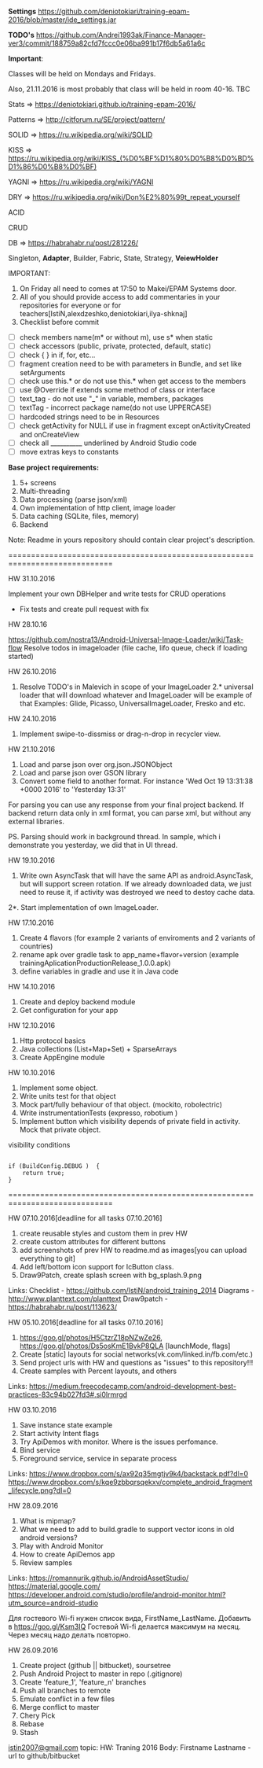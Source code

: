 <b>Settings</b>
https://github.com/deniotokiari/training-epam-2016/blob/master/ide_settings.jar

<b>TODO's</b>
https://github.com/Andrei1993ak/Finance-Manager-ver3/commit/188759a82cfd7fccc0e06ba991b17f6db5a61a6c


<b>Important</b>: 

Classes will be held on Mondays and Fridays.

Also, 21.11.2016 is most probably that class will be held in room 40-16. TBC

Stats => https://deniotokiari.github.io/training-epam-2016/

Patterns => http://citforum.ru/SE/project/pattern/

SOLID => https://ru.wikipedia.org/wiki/SOLID

KISS => https://ru.wikipedia.org/wiki/KISS_(%D0%BF%D1%80%D0%B8%D0%BD%D1%86%D0%B8%D0%BF)

YAGNI => https://ru.wikipedia.org/wiki/YAGNI

DRY => https://ru.wikipedia.org/wiki/Don%E2%80%99t_repeat_yourself

ACID

CRUD

DB => https://habrahabr.ru/post/281226/

Singleton, **Adapter**, Builder, Fabric, State, Strategy, **VeiewHolder**

IMPORTANT:

1. On Friday all need to comes at 17:50 to Makei/EPAM Systems door.
2. All of you should provide access to add commentaries in your repositories for everyone or for teachers[IstiN,alexdzeshko,deniotokiari,ilya-shknaj]
3. Checklist before commit

* [ ] check members name(m* or without m), use s* when static
* [ ] check accessors (public, private, protected, default, static)
* [ ] check { } in if, for, etc...
* [ ] fragment creation need to be with parameters in Bundle, and set like setArguments
* [ ] check use this.* or do not use this.* when get access to the members
* [ ] use @Override if extends some method of class or interface
* [ ] text_tag - do not use "_" in variable, members, packages
* [ ] textTag - incorrect package name(do not use UPPERCASE)
* [ ] hardcoded strings need to be in Resources
* [ ] check getActivity for NULL if use in fragment except onActivityCreated and onCreateView
* [ ] check all __________ underlined by Android Studio code
* [ ] move extras keys to constants

<b>Base project requirements:</b>

1. 5+ screens
2. Multi-threading
3. Data processing (parse json/xml)
4. Own implementation of http client, image loader
5. Data caching (SQLite, files, memory)
6. Backend

Note: Readme in yours repository should contain clear project's description.

=============================================================================

HW 31.10.2016

Implement your own DBHelper and write tests for CRUD operations
* Fix tests and create pull request with fix

HW 28.10.16

https://github.com/nostra13/Android-Universal-Image-Loader/wiki/Task-flow
Resolve todos in imageloader (file cache, lifo queue, check if loading started)

HW 26.10.2016

1. Resolve TODO's in Malevich in scope of your ImageLoader
2.* universal loader that will download whatever and ImageLoader will be example of that
Examples: Glide, Picasso, UniversalImageLoader, Fresko and etc.



HW 24.10.2016

1. Implement swipe-to-dissmiss or drag-n-drop in recycler view.

HW 21.10.2016

1. Load and parse json over org.json.JSONObject
2. Load and parse json over GSON library
3. Convert some field to another format. For instance 'Wed Oct 19 13:31:38 +0000 2016' to 'Yesterday 13:31'

For parsing you can use any response from your final project backend.
If backend return data only in xml format, you can parse xml, but without any external libraries.

PS. Parsing should work in background thread. In sample, which i demonstrate you yesterday, we did that in UI thread.

HW 19.10.2016

1. Write own AsyncTask that will have the same API as android.AsyncTask, but will support screen rotation.
    If we already downloaded data, we just need to reuse it, if activity was destroyed we need to destoy cache data.

2*. Start implementation of own ImageLoader.



HW 17.10.2016

1. Create 4 flavors (for example 2 variants of enviroments and 2 variants of countries)
2. rename apk over gradle task to app_name+flavor+version (example trainingAplicationProductionRelease_1.0.0.apk)
3. define variables in gradle and use it in Java code


</hr>
HW 14.10.2016

1. Create and deploy backend module
2. Get configuration for your app

HW 12.10.2016

1. Http protocol basics
2. Java collections (List+Map+Set) + SparseArrays
3. Create AppEngine module


HW 10.10.2016

1. Implement some object.
2. Write units test for that object
3. Mock part/fully behaviour of that object. (mockito, robolectric)
4. Write instrumentationTests (expresso, robotium )
5. Implement button which visibility depends of private field in activity. Mock that private object.

visibility conditions

<code>
if (BuildConfig.DEBUG )  {
    return true;
}
</code>

=============================================================================


HW 07.10.2016[deadline for all tasks 07.10.2016]

1. create reusable styles and custom them in prev HW
2. create custom attributes for different buttons
3. add screenshots of prev HW to readme.md as images[you can upload everything to git]
4. Add left/bottom icon support for IcButton class.
5. Draw9Patch, create splash screen with bg_splash.9.png

Links:
Checklist - https://github.com/IstiN/android_training_2014
Diagrams - http://www.planttext.com/planttext
Draw9patch - https://habrahabr.ru/post/113623/

HW 05.10.2016[deadline for all tasks 07.10.2016]

1. https://goo.gl/photos/H5CtzrZ18pNZwZe26, https://goo.gl/photos/Ds5osKmE1BvkP8QLA [launchMode, flags]
2. Create [static] layouts for social networks(vk.com/linked.in/fb.com/etc.)
3. Send project urls with HW and questions as "issues" to this repository!!!
4. Create samples with Percent layouts, and others

Links:
https://medium.freecodecamp.com/android-development-best-practices-83c94b027fd3#.si0lrmrgd

HW 03.10.2016

1. Save instance state example
2. Start activity Intent flags
3. Try ApiDemos with monitor. Where is the issues perfomance.
4. Bind service
5. Foreground service, service in separate process

Links:
https://www.dropbox.com/s/ax92q35mgtjv9k4/backstack.pdf?dl=0
https://www.dropbox.com/s/kqe9zbbqrsqekxv/complete_android_fragment_lifecycle.png?dl=0

HW 28.09.2016

1. What is mipmap?
2. What we need to add to build.gradle to support vector icons in old android versions?
3. Play with Android Monitor
4. How to create ApiDemos app
5. Review samples

Links:
https://romannurik.github.io/AndroidAssetStudio/
https://material.google.com/
https://developer.android.com/studio/profile/android-monitor.html?utm_source=android-studio


Для гостевого Wi-fi нужен список вида, FirstName_LastName. Добавить в https://goo.gl/Ksm3IQ
Гостевой Wi-fi делается максимум на месяц. Через месяц надо делать повторно.

HW 26.09.2016

1. Create project (github || bitbucket), soursetree
2. Push Android Project to master in repo (.gitignore)
3. Create 'feature_1', 'feature_n' branches
4. Push all branches to remote
5. Emulate conflict in a few files
6. Merge conflict to master
7. Chery Pick
8. Rebase
9. Stash

istin2007@gmail.com
topic: HW: Traning 2016
Body: Firstname Lastname - url to github/bitbucket

